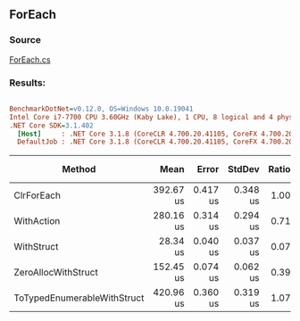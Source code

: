 ﻿## ForEach

### Source
[ForEach.cs](../../src/StructLinq.Benchmark/ForEach.cs)

### Results:
``` ini

BenchmarkDotNet=v0.12.0, OS=Windows 10.0.19041
Intel Core i7-7700 CPU 3.60GHz (Kaby Lake), 1 CPU, 8 logical and 4 physical cores
.NET Core SDK=3.1.402
  [Host]     : .NET Core 3.1.8 (CoreCLR 4.700.20.41105, CoreFX 4.700.20.41903), X64 RyuJIT
  DefaultJob : .NET Core 3.1.8 (CoreCLR 4.700.20.41105, CoreFX 4.700.20.41903), X64 RyuJIT


```
|                      Method |      Mean |    Error |   StdDev | Ratio | Gen 0 | Gen 1 | Gen 2 | Allocated |
|---------------------------- |----------:|---------:|---------:|------:|------:|------:|------:|----------:|
|                  ClrForEach | 392.67 us | 0.417 us | 0.348 us |  1.00 |     - |     - |     - |      41 B |
|                  WithAction | 280.16 us | 0.314 us | 0.294 us |  0.71 |     - |     - |     - |      25 B |
|                  WithStruct |  28.34 us | 0.040 us | 0.037 us |  0.07 |     - |     - |     - |      24 B |
|         ZeroAllocWithStruct | 152.45 us | 0.074 us | 0.062 us |  0.39 |     - |     - |     - |         - |
| ToTypedEnumerableWithStruct | 420.96 us | 0.360 us | 0.319 us |  1.07 |     - |     - |     - |      65 B |
